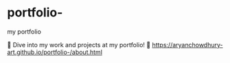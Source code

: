 # portfolio-
my portfolio 


🌟 Dive into my work and projects at my portfolio! 🌟 
                  https://aryanchowdhury-art.github.io/portfolio-/about.html
